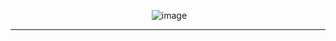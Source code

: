 
<div align='center'>
  
  <img scr="https://user-images.githubusercontent.com/74879098/172237000-3584c029-aa9a-426e-8b52-524d65dceb26.png"></img>
    ![image](https://user-images.githubusercontent.com/74879098/172237000-3584c029-aa9a-426e-8b52-524d65dceb26.png)
</div>

---
